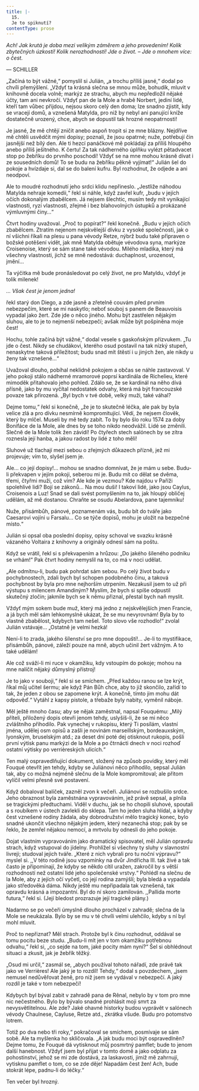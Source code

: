```yaml
---
title: |-
  15.
  Je to spiknutí?
contentType: prose
---
```


_Ach! Jak krutá je doba mezi velikým záměrem a jeho provedením! Kolik zbytečných úzkostí! Kolik nerozhodností! Jde o život. – Jde o mnohem více: o čest._

— SCHILLER

„Začíná to být vážné,“ pomyslil si Julián, „a trochu příliš jasné,“ dodal po chvíli přemýšlení. „Vždyť ta krásná slečna se mnou může, bohudík, mluvit v knihovně docela volně; markýz ze strachu, abych mu nepředložil nějaké účty, tam ani nevkročí. Vždyť pan de la Mole a hrabě Norbert, jediní lidé, kteří tam vůbec přijdou, nejsou skoro celý den doma; lze snadno zjistit, kdy se vracejí domů, a vznešená Matylda, pro niž by nebyl ani panující kníže dostatečně urozený, chce, abych se dopustil tak hrozné neopatrnosti!

Je jasné, že mě chtějí zničit anebo aspoň tropit si ze mne blázny. Nejdříve mě chtěli usvědčit mými dopisy; poznali, že jsou opatrné; nuže, potřebují čin jasnější než bílý den. Ale ti hezcí panáčkové mě pokládají za příliš hloupého anebo příliš ješitného. K čertu! Za tak nádherného úplňku vylézt pětadvacet stop po žebříku do prvního poschodí! Vždyť se na mne mohou krásně dívat i ze sousedních domů! To se budu na žebříku pěkně vyjímat!“ Julián šel do pokoje a hvízdaje si, dal se do balení kufru. Byl rozhodnut, že odjede a ani neodpoví.

Ale to moudré rozhodnutí jeho srdci klidu nepřineslo. „Jestliže náhodou Matylda nehraje komedii,“ řekl si náhle, když zavřel kufr, „budu v jejích očích dokonalým zbabělcem. Já nejsem šlechtic, musím tedy mít vynikající vlastnosti, ryzí vlastnosti, zřejmé i bez blahovolných ústupků a prokázané výmluvnými činy…“

Čtvrt hodiny uvažoval. „Proč to popírat?“ řekl konečně. „Budu v jejích očích zbabělcem. Ztratím nejenom nejskvělejší dívku z vysoké společnosti, jak o ní všichni říkali na plesu u pana vévody Retze, nýbrž budu také připraven o božské potěšení vidět, jak mně Matylda obětuje vévodova syna, markýze Croisenoise, který se sám stane také vévodou. Milého mladíka, který má všechny vlastnosti, jichž se mně nedostává: duchaplnost, urozenost, jmění…

Ta výčitka mě bude pronásledovat po celý život, ne pro Matyldu, vždyť je tolik milenek!

_… Však čest je jenom jedna!_

řekl starý don Diego, a zde jasně a zřetelně couvám před prvním nebezpečím, které se mi naskytlo; neboť souboj s panem de Beauvoisis vypadal jako žert. Zde jde o něco jiného. Mohu být zastřelen nějakým sluhou, ale to je to nejmenší nebezpečí; avšak může být pošpiněna moje čest!

Hochu, tohle začíná být vážné,“ dodal vesele s gaskoňským přízvukem. „Tu jde o čest. Nikdy se chudákovi, kterého osud postavil na tak nízký stupeň, nenaskytne taková příležitost; budu snad mít štěstí i u jiných žen, ale nikdy u ženy tak vznešené…“

Uvažoval dlouho, pobíhal neklidně pokojem a občas se náhle zastavoval. V jeho pokoji stálo nádherné mramorové poprsí kardinála de Richelieu, které mimoděk přitahovalo jeho pohled. Zdálo se, že se kardinál na něho dívá přísně, jako by mu vyčítal nedostatek odvahy, která má být francouzské povaze tak přirozená. „Byl bych v tvé době, velký muži, také váhal?

Dejme tomu,“ řekl si konečně, „že je to skutečně léčka, ale pak by byla velice zlá a pro dívku nesmírně kompromitující. Vědí, že nejsem člověk, který by mlčel. Museli by mě tedy zabít. To by bylo šlo roku 1574 za doby Bonifáce de la Mole, ale dnes by se toho nikdo neodvážil. Lidé se změnili. Slečně de la Mole tolik žen závidí! Po čtyřech stech salónech by se zítra roznesla její hanba, a jakou radost by lidé z toho měli!

Sluhové už tlachají mezi sebou o zřejmých důkazech přízně, jež mi projevuje; vím to, slyšel jsem je.

Ale… co její dopisy!… mohou se snadno domnívat, že je mám u sebe. Budu-li překvapen v jejím pokoji, seberou mi je. Budu mít co dělat se dvěma, třemi, čtyřmi muži, což vím? Ale kde je vezmou? Kde najdou v Paříži spolehlivé lidi? Bojí se zákonů… Na mou duši! I takoví lidé, jako jsou Caylus, Croisenois a Luz! Snad se dali svést pomyšlením na to, jak hloupý obličej udělám, až mě dostanou. Chraňte se osudu Abelardova, pane tajemníku!

Nuže, přisámbůh, pánové, poznamenám vás, budu bít do tváře jako Caesarovi vojíni u Farsalu… Co se týče dopisů, mohu je uložit na bezpečné místo.“

Julián si opsal oba poslední dopisy, opisy schoval ve svazku krásně vázaného Voltaira z knihovny a originály odnesl sám na poštu.

Když se vrátil, řekl si s překvapením a hrůzou: „Do jakého šíleného podniku se vrhám!“ Pak čtvrt hodiny nemyslil na to, co má v noci udělat.

„Ale odmítnu-li, budu pak pohrdat sám sebou. Po celý život budu v pochybnostech, zdali bych byl schopen podobného činu, a taková pochybnost by byla pro mne nejhorším utrpením. Nezakusil jsem to už při výstupu s milencem Amandiným? Myslím, že bych si spíše odpustil skutečný zločin; jakmile bych se k němu přiznal, přestal bych naň myslit.

Vždyť mým sokem bude muž, který má jedno z nejskvělejších jmen Francie, a já bych měl sám lehkomyslně ukázat, že se mu nevyrovnám! Byla by to vlastně zbabělost, kdybych tam nešel. Toto slovo vše rozhodlo!“ zvolal Julián vstávaje… „Ostatně je velmi hezká!

Není-li to zrada, jakého šílenství se pro mne dopouští!… Je-li to mystifikace, přisámbůh, pánové, záleží pouze na mně, abych učinil žert vážným. A to také udělám!

Ale což sváží-li mi ruce v okamžiku, kdy vstoupím do pokoje; mohou na mne nalíčit nějaký důmyslný přístroj!

Je to jako v souboji,“ řekl si se smíchem. „Před každou ranou se lze krýt, říkal můj učitel šermu; ale když Pán Bůh chce, aby to již skončilo, zařídí to tak, že jeden z obou se zapomene krýt. A konečně, tímto jim mohu dát odpověď.“ Vytáhl z kapsy pistole, a třebaže byly nabity, vyměnil náboje.

Měl ještě mnoho času; aby se nějak zaměstnal, napsal Fouquému: „Milý příteli, přiložený dopis otevři jenom tehdy, uslyšíš-li, že se mi něco zvláštního přihodilo. Pak vynechej v rukopisu, který Ti posílám, vlastní jména, udělej osm opisů a zašli je novinám marseillským, bordeauxským, lyonským, bruselským atd.; za deset dní poté dej otisknout rukopis, pošli první výtisk panu markýzi de la Mole a po čtrnácti dnech v noci rozhoď ostatní výtisky po verrièreských ulicích.“

Ten malý ospravedlňující dokument, složený na způsob povídky, který měl Fouqué otevřít jen tehdy, kdyby se Juliánovi něco přihodilo, sepsal Julián tak, aby co možná nejméně slečnu de la Mole kompromitoval; ale přitom vylíčil velmi přesně své postavení.

Když dobaloval balíček, zazněl zvon k večeři. Juliánovi se rozbušilo srdce. Jeho obraznost byla zaměstnána vypravováním, jež právě sepsal, a plnila se tragickými předtuchami. Viděl v duchu, jak se ho chopili sluhové, spoutali a s roubíkem v ústech zavlekli do sklepa. Tam ho jeden sluha hlídal, a kdyby čest vznešené rodiny žádala, aby dobrodružství mělo tragický konec, bylo snadné ukončit všechno nějakým jedem, který nezanechá stop; pak by se řeklo, že zemřel nějakou nemocí, a mrtvolu by odnesli do jeho pokoje.

Dojat vlastním vypravováním jako dramatický spisovatel, měl Julián opravdu strach, když vstupoval do jídelny. Prohlížel si všechny ty sluhy v slavnostní livreji; studoval jejich tváře. „Které z nich vybrali pro tu noční výpravu?“ myslel si. ,,V této rodině jsou vzpomínky na dvůr Jindřicha III. tak živé a tak často je připomínají, že kdyby se někdo cítil uražen, zakročil by s větší rozhodností než ostatní lidé jeho společenské vrstvy.“ Pohlédl na slečnu de la Mole, aby z jejích očí vyčetl, co její rodina zamýšlí; byla bledá a vypadala jako středověká dáma. Nikdy ještě mu nepřipadala tak vznešená, tak opravdu krásná a impozantní. Byl do ní skoro zamilován. ,,Pallida morte futura,“ řekl si. (Její bledost prozrazuje její tragické plány.)

Nadarmo se po večeři úmyslně dlouho procházel v zahradě; slečna de la Mole se neukázala. Bylo by se mu v té chvíli velmi ulehčilo, kdyby s ní byl mohl mluvit.

Proč to nepřiznat? Měl strach. Protože byl k činu rozhodnut, oddával se tomu pocitu beze studu. „Budu-li mít jen v tom okamžiku potřebnou odvahu,“ řekl si, „co sejde na tom, jaké pocity mám nyní?“ Šel si obhlédnout situaci a zkusit, jak je žebřík těžký.

„Osud mi určil,“ zasmál se, „abych používal tohoto nářadí, zde právě tak jako ve Verrières! Ale jaký je to rozdíl! Tehdy,“ dodal s povzdechem, „jsem nemusel nedůvěřovat ženě, pro niž jsem se vydával v nebezpečí. A jaký rozdíl je také v tom nebezpečí!

Kdybych byl býval zabit v zahradě pana de Rênal, nebylo by v tom pro mne nic nečestného. Bylo by bývalo snadné prohlásit moji smrt za nevysvětlitelnou. Ale zde? Jaké ohavné historky budou vyprávět v salónech vévody Chaulnese, Cayluse, Retze atd., zkrátka všude. Budu pro potomstvo lotrem.

Totiž po dva nebo tři roky,“ pokračoval se smíchem, posmívaje se sám sobě. Ale ta myšlenka ho skličovala. „A jak budu moci být ospravedlněn? Dejme tomu, že Fouqué dá vytisknout můj posmrtný pamflet; bude to jenom další hanebnost. Vždyť jsem byl přijat v tomto domě a jako odplatu za pohostinství, jehož se mi zde dostává, za laskavosti, jimiž mě zahrnují, vytisknu pamflet o tom, co se zde děje! Napadám čest žen! Ach, bude stokrát lépe, padnu-li do léčky.“

Ten večer byl hrozný.
